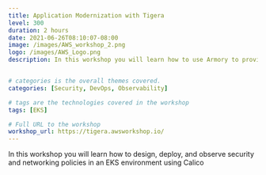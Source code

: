 ```yaml
---
title: Application Modernization with Tigera
level: 300
duration: 2 hours
date: 2021-06-26T08:10:07-08:00
image: /images/AWS_workshop_2.png
logo: /images/AWS_Logo.png
description: In this workshop you will learn how to use Armory to provision an EKS Cluster and configure different deployment types as well as how to scale and rollback deployments.


# categories is the overall themes covered.
categories: [Security, DevOps, Observability]

# tags are the technologies covered in the workshop
tags: [EKS]

# Full URL to the workshop
workshop_url: https://tigera.awsworkshop.io/
---
```

In this workshop you will learn how to design, deploy, and observe security and networking policies in an EKS environment using Calico